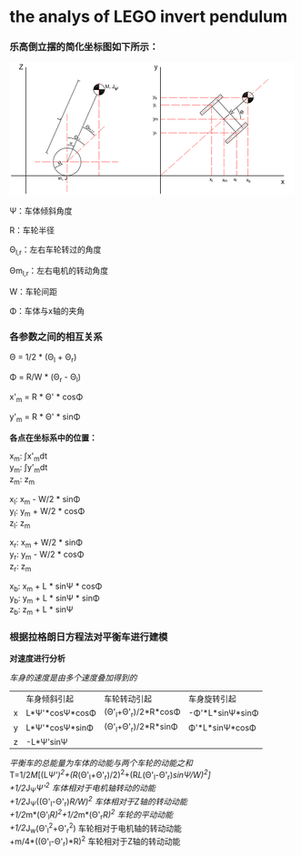 # the analys of LEGO invert pendulum
### 乐高倒立摆的简化坐标图如下所示：
![](image/invert_pendulum.png)

Ψ：车体倾斜角度

R：车轮半径

Θ<sub>l,r</sub>：左右车轮转过的角度

Θm<sub>l,r</sub>：左右电机的转动角度

W：车轮间距

Φ：车体与x轴的夹角
### 各参数之间的相互关系

Θ = 1/2 * (Θ<sub>l</sub> + Θ<sub>r</sub>)

Φ = R/W * (Θ<sub>r</sub> - Θ<sub>l</sub>)

x'<sub>m</sub> = R * Θ' * cosΦ

y'<sub>m</sub> = R * Θ' * sinΦ

**各点在坐标系中的位置：**

x<sub>m</sub>: &int;x'<sub>m</sub>dt  
y<sub>m</sub>: &int;y'<sub>m</sub>dt  
z<sub>m</sub>: z<sub>m</sub>

x<sub>l</sub>: x<sub>m</sub> - W/2 * sinΦ  
y<sub>l</sub>: y<sub>m</sub> + W/2 * cosΦ  
z<sub>l</sub>: z<sub>m</sub>

x<sub>r</sub>: x<sub>m</sub> + W/2 * sinΦ  
y<sub>r</sub>: y<sub>m</sub> - W/2 * cosΦ  
z<sub>r</sub>: z<sub>m</sub>

x<sub>b</sub>: x<sub>m</sub> + L * sinΨ * cosΦ  
y<sub>b</sub>: y<sub>m</sub> + L * sinΨ * sinΦ  
z<sub>b</sub>: z<sub>m</sub> + L * sinΨ  

### 根据拉格朗日方程法对平衡车进行建模

**对速度进行分析**  

*车身的速度是由多个速度叠加得到的*  
<table>
	<tr>
		<td> </td> <td>车身倾斜引起</td> <td>车轮转动引起</td> <td>车身旋转引起</td>
	</tr>
	<tr>
		<td>x</td> <td>L*Ψ'*cosΨ*cosΦ</td> <td>(Θ'<sub>l</sub>+Θ'<sub>r</sub>)/2*R*cosΦ</td> 
		<td>-Φ'*L*sinΨ*sinΦ</td>
	</tr>
	<tr>
		<td>y</td> <td>L*Ψ'*cosΨ*sinΦ</td> <td>(Θ'<sub>l</sub>+Θ'<sub>r</sub>)/2*R*sinΦ</td>
		<td>Φ'*L*sinΨ*cosΦ</td>
	</tr>
	<tr>
		<td>z</td> <td>-L*Ψ'sinΨ</td> <td></td> <td></td>
	</tr>
</table>

*平衡车的总能量为车体的动能与两个车轮的动能之和*  
T=1/2*M*[(L*Ψ')<sup>2</sup>+(R*(Θ'<sub>l</sub>+Θ'<sub>r</sub>)/2)<sup>2</sup>+(R*L*(Θ'<sub>l</sub>-Θ'<sub>r</sub>)*sinΨ/W)<sup>2</sup>]  
		+1/2*J<sub>Ψ</sub>*Ψ'<sup>2</sup>           车体相对于电机轴转动的动能  
		+1/2*J<sub>Ψ</sub>((Θ'<sub>l</sub>-Θ'<sub>r</sub>)*R/W)<sup>2</sup>           车体相对于Z轴的转动动能  
		+1/2*m*(Θ'<sub>l</sub>*R)<sup>2</sup>+1/2*m*(Θ'<sub>r</sub>*R)<sup>2</sup>            车轮的平动动能  
		+1/2*J<sub>w</sub>(Θ'<sub>l</sub><sup>2</sup>+Θ'<sub>r</sub><sup>2</sup>)            车轮相对于电机轴的转动动能  
		+m/4*((Θ'<sub>l</sub>-Θ'<sub>r</sub>)*R)<sup>2</sup>             车轮相对于Z轴的转动动能  
  

